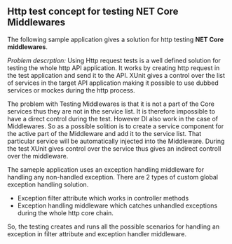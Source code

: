 ## Http test concept for testing NET Core Middlewares

The following sample application gives a solution for http testing **NET Core middlewares**.

*Problem descrption:*
Using Http request tests is a well defined solution for testing the whole http API application. It works by 
creating http request in the test application and send it to the API.
XUnit gives a control over the list of services in the target API application making it possible to use dubbed
services or mockes during the http process.

The problem with Testing Middlewares is that it is not a part of the Core services thus they are not in the service list.
It is therefore impossible to have a direct control during the test.
However DI also work in the case of Middlewares. So as a possible solition is to create a service component for the active
part of the Middleware and add it to the service list. That particular service will be automatically injected into the
Middleware. During the test XUnit gives control over the service thus gives an indirect controll over the middleware.

The sameple application uses an exception handling middleware for handling any non-handled exception.
There are 2 types of custom global exception handling solution.
- Exception filter attribute which works in controller methods
- Exception handling middleware which catches unhandled exceptions during the whole http core chain.

So, the testing creates and runs all the possible scenarios for handling an exception in filter attribute and exception
handler middleware.



